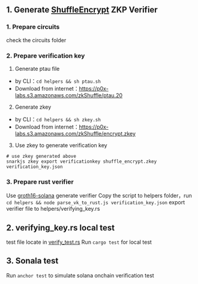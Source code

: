 ## 1. Generate [ShuffleEncrypt](circuits/shuffle_encrypt/shuffle_encrypt.circom) ZKP Verifier
### 1. Prepare circuits
check the circuits folder

### 2. Prepare verification key
1. Generate ptau file
  - by CLI：`cd helpers && sh ptau.sh`
  - Download from internet：https://p0x-labs.s3.amazonaws.com/zkShuffle/ptau.20 
2. Generate zkey
  - by CLI：`cd helpers && sh zkey.sh`
  - Download from internet：https://p0x-labs.s3.amazonaws.com/zkShuffle/encrypt.zkey 
3. Use zkey to generate verification key
```shell
# use zkey generated above
snarkjs zkey export verificationkey shuffle_encrypt.zkey verification_key.json
```

### 3. Prepare rust verifier
Use [groth16-solana](https://github.com/Lightprotocol/groth16-solana) generate verifier
Copy the script to helpers folder，run `cd helpers && node parse_vk_to_rust.js verification_key.json`
export verifier file to helpers/verifying_key.rs 

## 2. verifying_key.rs local test
test file locate in [verify_test.rs](programs/zk-shuffle-solana-rust/src/verify_test.rs)
Run `cargo test` for local test

## 3. Sonala test
Run `anchor test` to simulate solana onchain verification test
